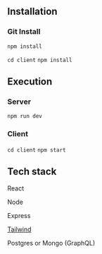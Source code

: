 ## Installation
### Git Install
`npm install`

`cd client`
`npm install`

## Execution
### Server
`npm run dev`
### Client
`cd client`
`npm start`

## Tech stack
React

Node

Express

[Tailwind](https://tailwindcss.com/docs/guides/create-react-app)

Postgres or Mongo (GraphQL)
